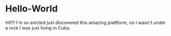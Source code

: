 # Hello-World
Hi!!!!
I'm so exicted just discovered this amazing plattform, no I wasn't under a rock I was just living in Cuba.
